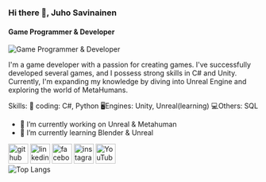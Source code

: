 ### Hi there 👋, Juho Savinainen
#### Game Programmer & Developer
![Game Programmer & Developer](https://media.licdn.com/dms/image/D4D16AQFUjGb7bSSMBA/profile-displaybackgroundimage-shrink_350_1400/0/1693927495960?e=1702512000&v=beta&t=cXpcW5Ss96JMynLSJiK2mlmDlWLr-t85UBVphteSFm4)

I'm a game developer with a passion for creating games. I've successfully developed several games, and I possess strong skills in C# and Unity. Currently, I'm expanding my knowledge by diving into Unreal Engine and exploring the world of MetaHumans.

Skills: 
💾 coding: C#, Python
🖥️Engines: Unity, Unreal(learning)
💻Others: SQL

- 🔭 I’m currently working on Unreal & Metahuman 
- 🌱 I’m currently learning Blender & Unreal 


[<img src='https://cdn.jsdelivr.net/npm/simple-icons@3.0.1/icons/github.svg' alt='github' height='40'>](https://github.com/Juhosavi)  [<img src='https://cdn.jsdelivr.net/npm/simple-icons@3.0.1/icons/linkedin.svg' alt='linkedin' height='40'>](https://www.linkedin.com/in/JuhoSavinainen/)  [<img src='https://cdn.jsdelivr.net/npm/simple-icons@3.0.1/icons/facebook.svg' alt='facebook' height='40'>](https://www.facebook.com/JuhoSavinainen)  [<img src='https://cdn.jsdelivr.net/npm/simple-icons@3.0.1/icons/instagram.svg' alt='instagram' height='40'>](https://www.instagram.com/juhosavinainen/)  [<img src='https://cdn.jsdelivr.net/npm/simple-icons@3.0.1/icons/youtube.svg' alt='YouTube' height='40'>](https://www.youtube.com/channel/Diskokeisari)  
![Top Langs](https://github-readme-stats.vercel.app/api/top-langs/?username=Juhosavi&hide_progress=true)
